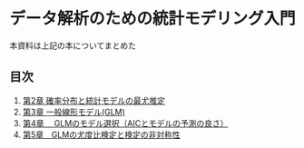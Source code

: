 # データ解析のための統計モデリング入門
本資料は上記の本についてまとめた

## 目次
 1. [第2章 確率分布と統計モデルの最尤推定](https://github.com/yuki33/greenbook/blob/master/Chapter2.ipynb)
 2. [第3章 一般線形モデル(GLM)](https://github.com/yuki33/greenbook/blob/master/Chapter3.ipynb)
 3. [第4章 　GLMのモデル選択（AICとモデルの予測の良さ）](https://github.com/yuki33/greenbook/blob/master/Chapter4.ipynb)
 4. [第5章　GLMの尤度比検定と検定の非対称性](https://github.com/yuki33/greenbook/blob/master/Chapter5.ipynb)
